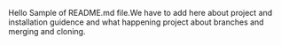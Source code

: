 
Hello Sample of README.md file.We have to add here about project and installation guidence and what happening project about branches and merging and cloning.
